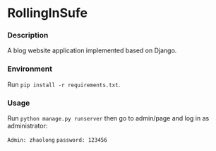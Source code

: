RollingInSufe
=============

### Description
A blog website application implemented based on Django.

### Environment
Run ```pip install -r requirements.txt```.

### Usage 
Run ```python manage.py runserver``` then go to admin/page and log in as administrator:


`Admin: zhaolong`
`password: 123456`

